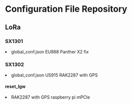 <h1> Configuration File Repository</h1>
<h2>LoRa</h2>
<h3>SX1301</h3>
<li>global_conf.json EU868 Panther X2 fix</li>
<h3>SX1302</h3>
<li>global_conf.json US915 RAK2287 with GPS</li>
<h4>reset_lgw</h4>
<li>RAK2287 with GPS raspberry pi mPCIe</li>
